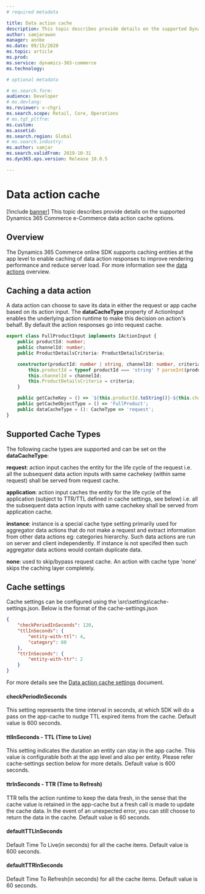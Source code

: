 ```yaml
---
# required metadata

title: Data action cache
description: This topic describes provide details on the supported Dynamics 365 Commerce e-Commerce data action cache options. 
author: samjarawan
manager: annbe
ms.date: 09/15/2020
ms.topic: article
ms.prod: 
ms.service: dynamics-365-commerce
ms.technology: 

# optional metadata

# ms.search.form: 
audience: Developer
# ms.devlang: 
ms.reviewer: v-chgri
ms.search.scope: Retail, Core, Operations
# ms.tgt_pltfrm: 
ms.custom: 
ms.assetid: 
ms.search.region: Global
# ms.search.industry: 
ms.author: samjar
ms.search.validFrom: 2019-10-31
ms.dyn365.ops.version: Release 10.0.5

---
```

# Data action cache

[!include [banner](../includes/banner.md)]
This topic describes provide details on the supported Dynamics 365 Commerce e-Commerce data action cache options.

## Overview
The Dynamics 365 Commerce online SDK supports caching entities at the app level to enable caching of data action responses to improve rendering performance and reduce server load. For more information see the [data actions](data-actions.md) overview.

## Caching a data action
A data action can choose to save its data in either the request or app cache based on its action input. The **dataCacheType** property of ActionInput enables the underlying
action runtime to make this decision on action's behalf. By default the action responses go into request cache.

``` ts
export class FullProductInput implements IActionInput {
    public productId: number;
    public channelId: number;
    public ProductDetailsCriteria: ProductDetailsCriteria;

    constructor(productId: number | string, channelId: number, criteria: ProductDetailsCriteria) {
        this.productId = typeof productId === 'string' ? parseInt(productId, 10) : productId;
        this.channelId = channelId;
        this.ProductDetailsCriteria = criteria;
    }

    public getCacheKey = () => `${this.productId.toString()}-${this.channelId.toString()}-${this.ProductDetailsCriteria}`;
    public getCacheObjectType = () => 'FullProduct';
    public dataCacheType = (): CacheType => 'request';
}

```

## Supported Cache Types

The following cache types are supported and can be set on the **dataCacheType**:

**request**: action input caches the entity for the life cycle of the request i.e. all the subsequent data action inputs with same cachekey (within same request) shall be served from request cache.

**application**: action input caches the entity for the life cycle of the application (subject to TTR/TTL defined in cache settings, see below) i.e. all the subsequent data action inputs with same cachekey shall be served from application cache.

**instance**: instance is a special cache type setting primarily used for aggregator data actions that do not make a request and extract information from other data actions eg: categories hierarchy. Such data actions are run on server and client independently. If instance is not specifed then such aggregator data actions would contain duplicate data.

**none**: used to skip/bypass request cache. An action with cache type 'none' skips the caching layer completely.

## Cache settings

Cache settings can be configured using the \src\settings\cache-settings.json. Below is the format of the cache-settings.json

``` json
{
    "checkPeriodInSeconds": 120,
    "ttlInSeconds": {
        "entity-with-ttl": 4,
        "category": 60
    },
    "ttrInSeconds": {
        "entity-with-ttr": 2
    }
}
```

For more details see the [Data action cache settings](data-action-cache-settings.md) document.

#### checkPeriodInSeconds
This setting represents the time interval in seconds, at which SDK will do a pass on the app-cache to nudge TTL expired items from the cache. Default value is 600 seconds.

#### ttlInSeconds - TTL (Time to Live)
This setting indicates the duration an entity can stay in the app cache. This value is configurable both at the app level and also per entity. Please refer cache-settings section below for more details. Default value is 600 seconds.

#### ttrInSeconds - TTR (Time to Refresh)
TTR tells the action runtime to keep the data fresh, in the sense that the cache value is retained in the app-cache but a fresh call is made to update the cache data. In the event of an unexpected error, you can still choose to return the data in the cache. Default value is 60 seconds.

#### defaultTTLInSeconds
Default Time To Live(in seconds) for all the cache items. Default value is 600 seconds.

#### defaultTTRInSeconds
Default Time To Refresh(in seconds) for all the cache items. Default value is 60 seconds.
